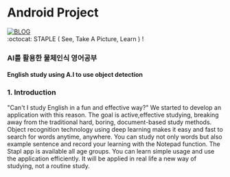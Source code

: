 # Android Project
[![BLOG](https://user-images.githubusercontent.com/64590527/93013994-23cbd480-f5e8-11ea-971f-2837fc49ba5d.JPG)](https://ljg960730.tistory.com/)    
:octocat: STAPLE ( See, Take A Picture, Learn ) !
   
   
### AI를 활용한 물체인식 영어공부
#### English study using A.I to use object detection
   
   
   
### 1. Introduction   
 "Can't I study English in a fun and effective way?" We started to develop an application with this reason. The goal is active,effective studying, breaking away from the traditional hard, boring, document-based study methods. Object recognition technology using deep learning makes it easy and fast to search for words anytime, anywhere. You can study not only words but also example sentence and record your learning with the Notepad function. The Stapl app is available all age groups. You can learn simple usage and use the application efficiently. It will be applied in real life a new way of studying, not a routine study.
 
 
 
